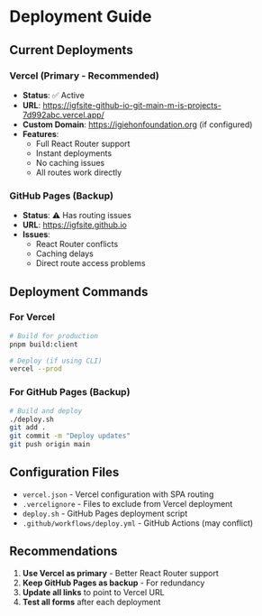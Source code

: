 # Deployment Guide

## Current Deployments

### Vercel (Primary - Recommended)
- **Status**: ✅ Active
- **URL**: https://igfsite-github-io-git-main-m-is-projects-7d992abc.vercel.app/
- **Custom Domain**: https://igiehonfoundation.org (if configured)
- **Features**: 
  - Full React Router support
  - Instant deployments
  - No caching issues
  - All routes work directly

### GitHub Pages (Backup)
- **Status**: ⚠️ Has routing issues
- **URL**: https://igfsite.github.io
- **Issues**: 
  - React Router conflicts
  - Caching delays
  - Direct route access problems

## Deployment Commands

### For Vercel
```bash
# Build for production
pnpm build:client

# Deploy (if using CLI)
vercel --prod
```

### For GitHub Pages (Backup)
```bash
# Build and deploy
./deploy.sh
git add .
git commit -m "Deploy updates"
git push origin main
```

## Configuration Files

- `vercel.json` - Vercel configuration with SPA routing
- `.vercelignore` - Files to exclude from Vercel deployment
- `deploy.sh` - GitHub Pages deployment script
- `.github/workflows/deploy.yml` - GitHub Actions (may conflict)

## Recommendations

1. **Use Vercel as primary** - Better React Router support
2. **Keep GitHub Pages as backup** - For redundancy
3. **Update all links** to point to Vercel URL
4. **Test all forms** after each deployment